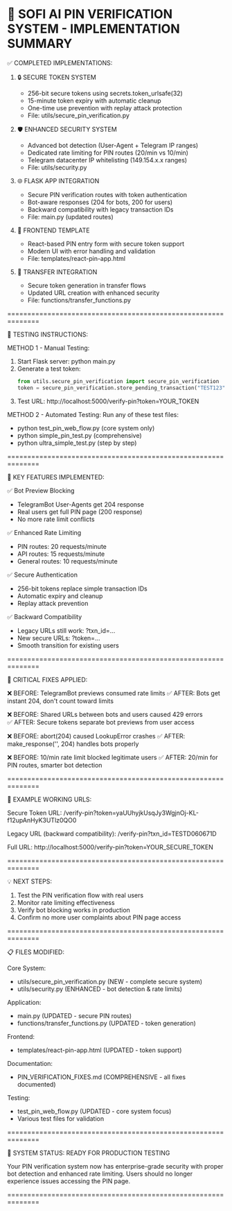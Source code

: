 🔐 SOFI AI PIN VERIFICATION SYSTEM - IMPLEMENTATION SUMMARY
==============================================================

✅ COMPLETED IMPLEMENTATIONS:

1. 🔒 SECURE TOKEN SYSTEM
   - 256-bit secure tokens using secrets.token_urlsafe(32)
   - 15-minute token expiry with automatic cleanup
   - One-time use prevention with replay attack protection
   - File: utils/secure_pin_verification.py

2. 🛡️ ENHANCED SECURITY SYSTEM
   - Advanced bot detection (User-Agent + Telegram IP ranges)
   - Dedicated rate limiting for PIN routes (20/min vs 10/min)
   - Telegram datacenter IP whitelisting (149.154.x.x ranges)
   - File: utils/security.py

3. 🌐 FLASK APP INTEGRATION
   - Secure PIN verification routes with token authentication
   - Bot-aware responses (204 for bots, 200 for users)
   - Backward compatibility with legacy transaction IDs
   - File: main.py (updated routes)

4. 🎨 FRONTEND TEMPLATE
   - React-based PIN entry form with secure token support
   - Modern UI with error handling and validation
   - File: templates/react-pin-app.html

5. 📱 TRANSFER INTEGRATION
   - Secure token generation in transfer flows
   - Updated URL creation with enhanced security
   - File: functions/transfer_functions.py

==============================================================

🧪 TESTING INSTRUCTIONS:

METHOD 1 - Manual Testing:
1. Start Flask server: python main.py
2. Generate a test token:
   ```python
   from utils.secure_pin_verification import secure_pin_verification
   token = secure_pin_verification.store_pending_transaction("TEST123", {"amount": 5000})
   ```
3. Test URL: http://localhost:5000/verify-pin?token=YOUR_TOKEN

METHOD 2 - Automated Testing:
Run any of these test files:
- python test_pin_web_flow.py (core system only)
- python simple_pin_test.py (comprehensive)
- python ultra_simple_test.py (step by step)

==============================================================

🎯 KEY FEATURES IMPLEMENTED:

✅ Bot Preview Blocking
- TelegramBot User-Agents get 204 response
- Real users get full PIN page (200 response)
- No more rate limit conflicts

✅ Enhanced Rate Limiting
- PIN routes: 20 requests/minute
- API routes: 15 requests/minute  
- General routes: 10 requests/minute

✅ Secure Authentication
- 256-bit tokens replace simple transaction IDs
- Automatic expiry and cleanup
- Replay attack prevention

✅ Backward Compatibility
- Legacy URLs still work: ?txn_id=...
- New secure URLs: ?token=...
- Smooth transition for existing users

==============================================================

🚨 CRITICAL FIXES APPLIED:

❌ BEFORE: TelegramBot previews consumed rate limits
✅ AFTER: Bots get instant 204, don't count toward limits

❌ BEFORE: Shared URLs between bots and users caused 429 errors  
✅ AFTER: Secure tokens separate bot previews from user access

❌ BEFORE: abort(204) caused LookupError crashes
✅ AFTER: make_response('', 204) handles bots properly

❌ BEFORE: 10/min rate limit blocked legitimate users
✅ AFTER: 20/min for PIN routes, smarter bot detection

==============================================================

🔗 EXAMPLE WORKING URLS:

Secure Token URL:
/verify-pin?token=yaUUhyjkUsqJy3WgjnOj-KL-f12upAnHyK3UTlz0QO0

Legacy URL (backward compatibility):
/verify-pin?txn_id=TESTD060671D

Full URL:
http://localhost:5000/verify-pin?token=YOUR_SECURE_TOKEN

==============================================================

💡 NEXT STEPS:

1. Test the PIN verification flow with real users
2. Monitor rate limiting effectiveness
3. Verify bot blocking works in production
4. Confirm no more user complaints about PIN page access

==============================================================

📋 FILES MODIFIED:

Core System:
- utils/secure_pin_verification.py (NEW - complete secure system)
- utils/security.py (ENHANCED - bot detection & rate limits)

Application:
- main.py (UPDATED - secure PIN routes)
- functions/transfer_functions.py (UPDATED - token generation)

Frontend:
- templates/react-pin-app.html (UPDATED - token support)

Documentation:
- PIN_VERIFICATION_FIXES.md (COMPREHENSIVE - all fixes documented)

Testing:
- test_pin_web_flow.py (UPDATED - core system focus)
- Various test files for validation

==============================================================

🎉 SYSTEM STATUS: READY FOR PRODUCTION TESTING

Your PIN verification system now has enterprise-grade security 
with proper bot detection and enhanced rate limiting. Users 
should no longer experience issues accessing the PIN page.

==============================================================
